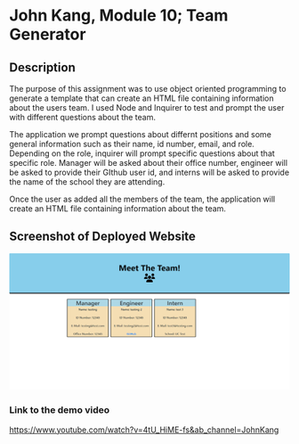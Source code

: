 # John Kang, Module 10; Team Generator 

## Description


The purpose of this assignment was to use object oriented programming to generate a template that can create an HTML file containing information about the users team. I used Node and Inquirer to test and prompt the user with different questions about the team. 

The application we prompt questions about differnt positions and some general information such as their name, id number, email, and role. Depending on the role, inquirer will prompt specific questions about that specific role. Manager will be asked about their office number, engineer will be asked to provide their GIthub user id, and interns will be asked to provide the name of the school they are attending. 

Once the user as added all the members of the team, the application will create an HTML file containing information about the team. 



## Screenshot of Deployed Website
![Module-10 Screen Shot](./assets/img/Team-Generator.png)



### Link to the demo video 
https://www.youtube.com/watch?v=4tU_HiME-fs&ab_channel=JohnKang
